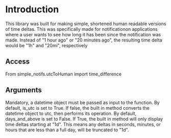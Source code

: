 # Introduction

This library was built for making simple, shortened human readable versions of time deltas. 
This was specifically made for notificationon applications where a user wants to see how long it has been
since the notification was made. Instead of "1 hour ago" or "20 minutes ago", the resulting time delta would be
"1h" and "20mi", respectively

## Access
From simple_notifs.utcToHuman import time_difference

## Arguments

Mandatory, a datetime object must be passed as input to the function. 
By default, is_utc is set to True. If false, the built in method converts the datetime object to utc, then performs its operation.
By default, days_and_above is set to False. If True, the built in method will only display time deltas starting at "1d". This means any deltas
in seconds, minutes, or hours that are less than a full day, will be truncated to "1d".